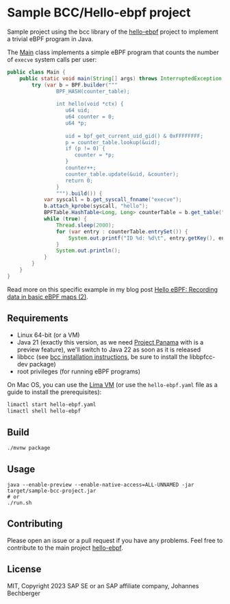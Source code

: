 Sample BCC/Hello-ebpf project
=============================

Sample project using the bcc library of the 
[hello-ebpf](https://github.com/parttimenerd/hello-ebpf) project
to implement a trivial eBPF program in Java.

The [Main](src/main/java/sample/bcc/Main.java) class implements a simple eBPF program that counts
the number of `execve` system calls per user:

```java
public class Main {
    public static void main(String[] args) throws InterruptedException {
        try (var b = BPF.builder("""
                BPF_HASH(counter_table);
                
                int hello(void *ctx) {
                   u64 uid;
                   u64 counter = 0;
                   u64 *p;
                
                   uid = bpf_get_current_uid_gid() & 0xFFFFFFFF;
                   p = counter_table.lookup(&uid);
                   if (p != 0) {
                      counter = *p;
                   }
                   counter++;
                   counter_table.update(&uid, &counter);
                   return 0;
                }
                """).build()) {
            var syscall = b.get_syscall_fnname("execve");
            b.attach_kprobe(syscall, "hello");
            BPFTable.HashTable<Long, Long> counterTable = b.get_table("counter_table", UINT64T_MAP_PROVIDER);
            while (true) {
                Thread.sleep(2000);
                for (var entry : counterTable.entrySet()) {
                    System.out.printf("ID %d: %d\t", entry.getKey(), entry.getValue());
                }
                System.out.println();
            }
        }
    }
}
```

Read more on this specific example in my blog post 
[Hello eBPF: Recording data in basic eBPF maps (2)](https://mostlynerdless.de/blog/2024/01/12/hello-ebpf-recording-data-in-basic-ebpf-maps-2/).


Requirements
------------
- Linux 64-bit (or a VM)
- Java 21 (exactly this version, as we need [Project Panama](https://openjdk.org/projects/panama/) with is a preview
  feature), we'll switch to Java 22 as soon as it is released
- libbcc (see [bcc installation instructions](https://github.com/iovisor/bcc/blob/master/INSTALL.md), be sure to install the libbpfcc-dev package)
- root privileges (for running eBPF programs)

On Mac OS, you can use the [Lima VM](https://lima-vm.io/) (or use the `hello-ebpf.yaml` file as a guide to install the prerequisites):

```sh
limactl start hello-ebpf.yaml
limactl shell hello-ebpf
```

Build
-----
```shell
./mvnw package
```

Usage
-----
```shell
java --enable-preview --enable-native-access=ALL-UNNAMED -jar target/sample-bcc-project.jar
# or
./run.sh
```

Contributing
------------
Please open an issue or a pull request if you have any problems.
Feel free to contribute to the main project [hello-ebpf](https://github.com/parttimenerd/hello-ebpf).

License
-------
MIT, Copyright 2023 SAP SE or an SAP affiliate company, Johannes Bechberger